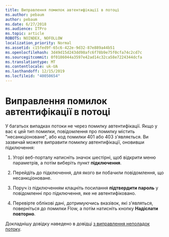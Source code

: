 ```yaml
---
title: Виправлення помилок автентифікації в потоці
ms.author: pebaum
author: pebaum
ms.date: 6/27/2018
ms.audience: ITPro
ms.topic: article
ROBOTS: NOINDEX, NOFOLLOW
localization_priority: Normal
ms.assetid: c15fed9f-65c6-422e-9d32-87e889a44b51
ms.openlocfilehash: 3d49d15d243dd98afc6f78b9e75f0cfa74c2cd7c
ms.sourcegitcommit: 0f0186044a3597e42ad14c32ca58e7224344dcfa
ms.translationtype: MT
ms.contentlocale: uk-UA
ms.lasthandoff: 12/15/2019
ms.locfileid: "40050654"
---
```

# <a name="troubleshoot-flow-authentication-errors"></a>Виправлення помилок автентифікації в потоці

У багатьох випадках потоки не через помилку автентифікації. Якщо у вас є цей тип помилки, повідомлення про помилку містить "несанкціоноване", або код помилки 401 або 403 з'являється. Ви зазвичай можете виправити помилку автентифікації, оновивши підключення:
  
1. Угорі веб-порталу натисніть значок шестірні, щоб відкрити меню параметрів, а потім виберіть пункт **підключення**.
    
2. Перейдіть до підключення, для якого ви побачили повідомлення, що несанкціоноване.
    
3. Поруч із підключенням клацніть посилання **підтвердити пароль** у повідомленні про підключення, яке не автентифіковано. 
    
4. Перевірте облікові дані, дотримуючись вказівок, які з'являться, поверніться до помилки Flow, а потім натисніть кнопку **Надіслати повторно**.
    
Докладнішу довідку наведено в довідці [з виправлення неполадок потоку](https://go.microsoft.com/fwlink/?linkid=872110).
  

